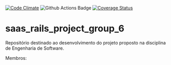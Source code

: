 [![Code Climate](https://codeclimate.com/github/Marcus-vinicius-pcs/saas_rails_project_group_6.png)](https://codeclimate.com/github/Marcus-vinicius-pcs/saas_rails_project_group_6)
![Github Actions Badge](https://github.com/Marcus-vinicius-pcs/saas_rails_project_group_6/actions/workflows/rubyonrails.yaml/badge.svg?branch=main)
[![Coverage Status](https://coveralls.io/repos/github/Marcus-vinicius-pcs/saas_rails_project_group_6/badge.svg?branch=main)](https://coveralls.io/github/Marcus-vinicius-pcs/saas_rails_project_group_6?branch=main)

# saas_rails_project_group_6
Repositório destinado ao desenvolvimento do projeto proposto na disciplina de Engenharia de Software.

Membros: 
